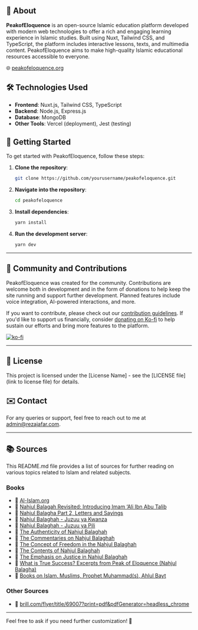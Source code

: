 ## 📖 About

**PeakofEloquence** is an open-source Islamic education platform developed with modern web technologies to offer a rich and engaging learning experience in Islamic studies. Built using Nuxt, Tailwind CSS, and TypeScript, the platform includes interactive lessons, texts, and multimedia content. PeakofEloquence aims to make high-quality Islamic educational resources accessible to everyone.

🌐 [peakofeloquence.org](https://peakofeloquence.org/)

## 🛠 Technologies Used
-    **Frontend**: Nuxt.js, Tailwind CSS, TypeScript
-    **Backend**: Node.js, Express.js
-    **Database**: MongoDB
-    **Other Tools**: Vercel (deployment), Jest (testing)

## 🚀 Getting Started

To get started with PeakofEloquence, follow these steps:

1. **Clone the repository**:
    ```bash
    git clone https://github.com/yourusername/peakofeloquence.git
    ```
2. **Navigate into the repository**:
    ```bash
    cd peakofeloquence
    ```
3. **Install dependencies**:
    ```bash
    yarn install
    ```
4. **Run the development server**:
    ```bash
    yarn dev
    ```

---

## 🌟 Community and Contributions

PeakofEloquence was created for the community. Contributions are welcome both in development and in the form of donations to help keep the site running and support further development. Planned features include voice integration, AI-powered interactions, and more.

If you want to contribute, please check out our [contribution guidelines](#). If you'd like to support us financially, consider [donating on Ko-fi](https://ko-fi.com/P5P3X2SN5) to help sustain our efforts and bring more features to the platform.

[![ko-fi](https://ko-fi.com/img/githubbutton_sm.svg)](https://ko-fi.com/P5P3X2SN5)

---

## 📜 License

This project is licensed under the [License Name] - see the [LICENSE file](link to license file) for details.

## ✉️ Contact

For any queries or support, feel free to reach out to me at [admin@rezajafar.com](mailto:admin@rezajafar.com).

---

## 📚 Sources

This README.md file provides a list of sources for further reading on various topics related to Islam and related subjects.

### Books

-  📖 [Al-Islam.org](https://www.al-islam.org/book/export)
-  📖 [Nahjul Balagah Revisited: Introducing Imam ‘Ali Ibn Abu Talib](https://www.al-islam.org/nahjul-balagah-revisited-introducing-imam-ali-ibn-abu-talib-asgharali-m-m-jaffer)
-  📖 [Nahjul Balagha Part 2, Letters and Sayings](https://www.al-islam.org/nahjul-balagha-part-2-letters-and-sayings)
-  📖 [Nahjul Balaghah - Juzuu ya Kwanza](https://www.al-islam.org/node/24794)
-  📖 [Nahjul Balaghah - Juzuu ya Pili](https://www.al-islam.org/node/24854)
-  📖 [The Authenticity of Nahjul Balaghah](https://www.al-islam.org/articles/authenticity-nahjul-balaghah-sayyid-fadhil-milani)
-  📖 [The Commentaries on Nahjul Balaghah](https://www.al-islam.org/articles/commentaries-nahjul-balaghah-sayyid-wahid-akhtar)
-  📖 [The Concept of Freedom in the Nahjul Balaghah](https://www.al-islam.org/articles/concept-freedom-nahjul-balaghah-sayyid-wahid-akhtar)
-  📖 [The Contents of Nahjul Balaghah](https://www.al-islam.org/articles/contents-nahjul-balaghah-sayyid-wahid-akhtar)
-  📖 [The Emphasis on Justice in Nahjul Balaghah](https://www.al-islam.org/message-thaqalayn/vol-15-no-2-summer-2014/emphasis-justice-nahjul-balaghah-jafar-shahidi)
-  📖 [What is True Success? Excerpts from Peak of Eloquence (Nahjul Balagha)](https://www.al-islam.org/what-true-success-excerpts-peak-eloquence-nahjul-balagha)
-  📖 [Books on Islam, Muslims, Prophet Muhammad(s), Ahlul Bayt](https://www.al-islam.org/)

### Other Sources

-  📝 [brill.com/flyer/title/69007?print=pdf&pdfGenerator=headless_chrome](https://brill.com/flyer/title/69007?print=pdf&pdfGenerator=headless_chrome)

---

Feel free to ask if you need further customization! 🌟
